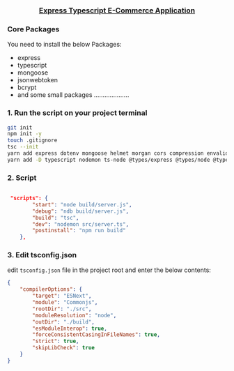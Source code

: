 <h3 align="center">
    <a href="https://github.com/tareqhassan2014/express-ts-ecommerce-app">
       Express Typescript E-Commerce Application
    </a>
</h3>

### Core Packages

You need to install the below Packages:

-   express
-   typescript
-   mongoose
-   jsonwebtoken
-   bcrypt
-   and some small packages ....................

### 1. Run the script on your project terminal

```sh
git init
npm init -y
touch .gitignore
tsc --init
yarn add express dotenv mongoose helmet morgan cors compression envalid joi jsonwebtoken bcrypt
yarn add -D typescript nodemon ts-node @types/express @types/node @types/dotenv @types/compression @types/cors @types/morgan @types/helmet @types/jsonwebtoken @types/bcrypt

```

### 2. Script

```json

 "scripts": {
        "start": "node build/server.js",
        "debug": "ndb build/server.js",
        "build": "tsc",
        "dev": "nodemon src/server.ts",
        "postinstall": "npm run build"
    },

```

### 3. Edit tsconfig.json

edit `tsconfig.json` file in the project root and enter the below contents:

```json
{
    "compilerOptions": {
        "target": "ESNext",
        "module": "Commonjs",
        "rootDir": "./src",
        "moduleResolution": "node",
        "outDir": "./build",
        "esModuleInterop": true,
        "forceConsistentCasingInFileNames": true,
        "strict": true,
        "skipLibCheck": true
    }
}
```
